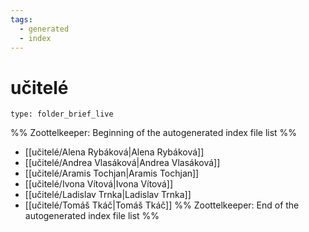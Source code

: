 ```yaml
---
tags:
  - generated
  - index
---
```

# učitelé
```ccard
type: folder_brief_live
```
%% Zoottelkeeper: Beginning of the autogenerated index file list  %%
-  [[učitelé/Alena Rybáková|Alena Rybáková]]
-  [[učitelé/Andrea Vlasáková|Andrea Vlasáková]]
-  [[učitelé/Aramis Tochjan|Aramis Tochjan]]
-  [[učitelé/Ivona Vítová|Ivona Vítová]]
-  [[učitelé/Ladislav Trnka|Ladislav Trnka]]
-  [[učitelé/Tomáš Tkáč|Tomáš Tkáč]]
%% Zoottelkeeper: End of the autogenerated index file list  %%
